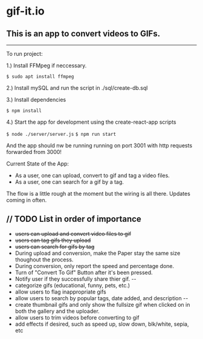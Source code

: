 # gif-it.io
## This is an app to convert videos to GIFs.
___

To run project:

1.) Install FFMpeg if neccessary. 

```$ sudo apt install ffmpeg```

2.) Install mySQL and run the script in ./sql/create-db.sql

3.) Install dependencies

```$ npm install```

4.) Start the app for development using the create-react-app scripts

```$ node ./server/server.js```
```$ npm run start```

And the app should nw be running running on port 3001 with http requests forwarded from 3000!

Current State of the App:

- As a user, one can upload, convert to gif and tag a video files.  
- As a user, one can search for a gif by a tag.

The flow is a little rough at the moment but the wiring is all there. Updates coming in often.

## // TODO List in order of importance
- ~~users can upload and convert video files to gif~~
- ~~users can tag gifs they upload~~
- ~~users can search for gifs by tag~~
- During upload and conversion, make the Paper stay the same size thoughout the process.
- During conversion, only report the speed and percentage done.
- Turn of "Convert To Gif" Button after it's been pressed.
- Notify user if they successfully share thier gif.
--
- categorize gifs (educational, funny, pets, etc.)
- allow users to flag inappropriate gifs
- allow users to search by popular tags, date added, and description
--
- create thumbnail gifs and only show the fullsize gif when clicked on in both the gallery and the uploader.
- allow users to trim videos before converting to gif
- add effects if desired, such as speed up, slow down, blk/white, sepia, etc

